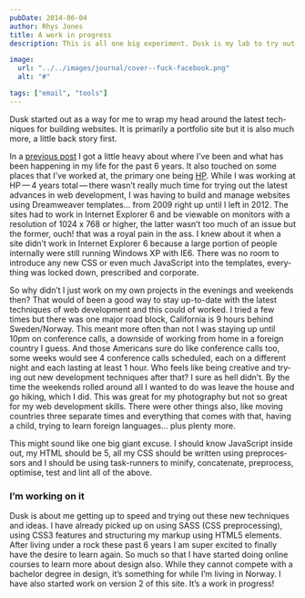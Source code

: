```yaml
---
pubDate: 2014-06-04
author: Rhys Jones
title: A work in progress
description: This is all one big experiment. Dusk is my lab to try out new things and learn.

image:
  url: "../../images/journal/cover--fuck-facebook.png"
  alt: "#"

tags: ["email", "tools"]
---
```

Dusk start­ed out as a way for me to wrap my head around the lat­est tech­niques for build­ing web­sites. It is pri­mar­i­ly a port­fo­lio site but it is also much more, a lit­tle back sto­ry first.

In a [pre­vi­ous post](/journal/so-its-been-a-while) I got a lit­tle heavy about where I’ve been and what has been hap­pen­ing in my life for the past 6 years. It also touched on some places that I’ve worked at, the pri­ma­ry one being [HP](http://www8.hp.com/us/en/solutions/business-solutions/software.html). While I was work­ing at HP — 4 years total — there wasn’t real­ly much time for try­ing out the lat­est advances in web devel­op­ment, I was hav­ing to build and man­age web­sites using Dreamweaver tem­plates… from 2009 right up until I left in 2012. The sites had to work in Inter­net Explor­er 6 and be viewable on mon­i­tors with a res­o­lu­tion of 1024 x 768 or high­er, the lat­ter wasn’t too much of an issue but the for­mer, ouch! that was a roy­al pain in the ass. I knew about it when a site didn’t work in Inter­net Explor­er 6 because a large por­tion of peo­ple inter­nal­ly were still run­ning Win­dows XP with IE6. There was no room to intro­duce any new CSS or even much JavaScript into the tem­plates, every­thing was locked down, pre­scribed and corporate.

So why didn’t I just work on my own projects in the evenings and week­ends then? That would of been a good way to stay up-to-date with the lat­est tech­niques of web devel­op­ment and this could of worked. I tried a few times but there was one major road block, Cal­i­for­nia is 9 hours behind Sweden/​Norway. This meant more often than not I was stay­ing up until 10pm on con­fer­ence calls, a down­side of work­ing from home in a for­eign coun­try I guess. And those Amer­i­cans sure do like con­fer­ence calls too, some weeks would see 4 con­fer­ence calls sched­uled, each on a dif­fer­ent night and each last­ing at least 1 hour. Who feels like being cre­ative and try­ing out new devel­op­ment tech­niques after that? I sure as hell didn’t. By the time the week­ends rolled around all I want­ed to do was leave the house and go hik­ing, which I did. This was great for my pho­tog­ra­phy but not so great for my web devel­op­ment skills. There were oth­er things also, like mov­ing coun­tries three sep­a­rate times and every­thing that comes with that, hav­ing a child, try­ing to learn for­eign lan­guages… plus plen­ty more.

This might sound like one big giant excuse. I should know JavaScript inside out, my HTML should be 5, all my CSS should be writ­ten using pre­proces­sors and I should be using task-run­ners to mini­fy, con­cate­nate, pre­process, optimise, test and lint all of the above.

### I’m work­ing on it

Dusk is about me get­ting up to speed and try­ing out these new tech­niques and ideas. I have already picked up on using SASS (CSS pre­pro­cess­ing), using CSS3 fea­tures and struc­tur­ing my markup using HTML5 ele­ments. After liv­ing under a rock these past 6 years I am super excit­ed to final­ly have the desire to learn again. So much so that I have start­ed doing online cours­es to learn more about design also. While they can­not com­pete with a bach­e­lor degree in design, it’s some­thing for while I’m liv­ing in Nor­way. I have also start­ed work on ver­sion 2 of this site. It’s a work in progress!

